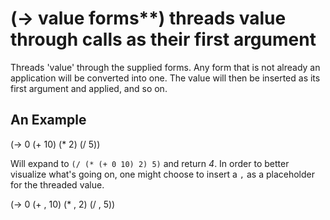 # (-> value forms**) threads value through calls as their first argument
Threads 'value' through the supplied forms. Any form that is not already an application will be converted into one. The value will then be inserted as its first argument and applied, and so on.

## An Example

  (-> 0 (+ 10) (* 2) (/ 5))

Will expand to `(/ (* (+ 0 10) 2) 5)` and return _4_. In order to better visualize what's going on, one might choose to insert a `,` as a placeholder for the threaded value.

  (-> 0 (+ , 10) (* , 2) (/ , 5))
